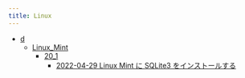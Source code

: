 ```yaml
---
title: Linux
---
```



- [d](./d/index.md)
    - [Linux_Mint](./d/Linux_Mint/index.md)
        - [20_1](./d/Linux_Mint/20_1/index.md)
            - [2022-04-29 Linux Mint に SQLite3 をインストールする](./../../../d/2022/04/29/Linux_Mint_に_SQLite3_をインストールする.md)





